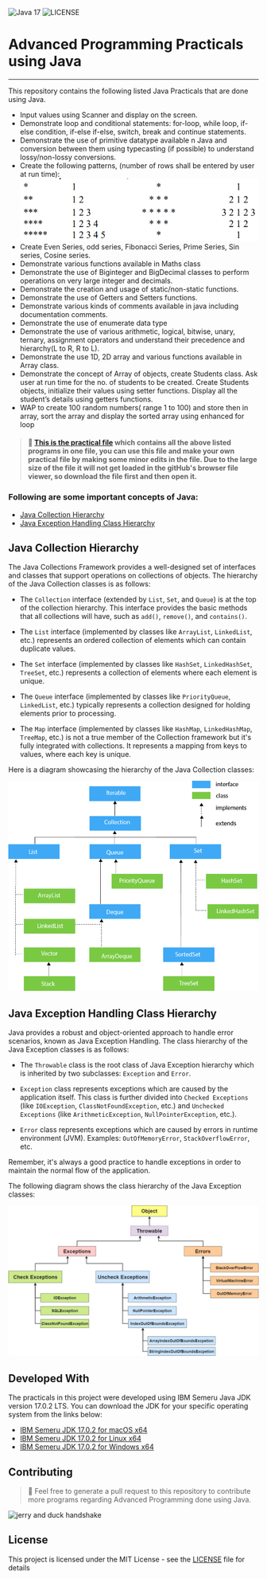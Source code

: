 ![Java 17](https://img.shields.io/badge/Java-17.0.2_LTS-blue)
![LICENSE](https://img.shields.io/badge/License-MIT-green)
# Advanced Programming Practicals using Java
***
This repository contains the following listed Java Practicals that are done using Java.

- Input values using Scanner and display on the screen.
- Demonstrate loop and conditional statements: for-loop, while loop, if-else condition, if-else if-else, switch, break and continue statements. 
- Demonstrate the use of primitive datatype available n Java and conversion between them using typecasting (if possible) to understand lossy/non-lossy conversions.
- Create the following patterns, (number of rows shall be entered by user at run time):
  ![java patterns](ProjectImages/img.png)
- Create Even Series, odd series, Fibonacci Series, Prime Series, Sin series, Cosine series. 
- Demonstrate various functions available in Maths class 
- Demonstrate the use of Biginteger and BigDecimal classes to perform operations on very large integer and decimals. 
- Demonstrate the creation and usage of static/non-static functions. 
- Demonstrate the use of Getters and Setters functions. 
- Demonstrate various kinds of comments available in java including documentation comments. 
- Demonstrate the use of enumerate data type 
- Demonstrate the use of various arithmetic, logical, bitwise, unary, ternary, assignment operators and understand their precedence and hierarchy(L to R, R to L). 
- Demonstrate the use 1D, 2D array and various functions available in Array class. 
- Demonstrate the concept of Array of objects, create Students class. Ask user at run time for the no. of students to be created. Create Students objects, initialize their values using setter functions. Display all the student’s details using getters functions. 
- WAP to create 100 random numbers( range 1 to 100) and store then in array, sort the array and display the sorted array using enhanced for loop

> #### :page_facing_up: [This is the practical file](Practical%20File/Advanced%20Programming%20Lab%20Programs%20By%20Tavneet%20singh.docx) which contains all the above listed programs in one file, you can use this file and make your own practical file by making some minor edits in the file. Due to the large size of the file it will not get loaded in the gitHub's browser file viewer, so download the file first and then open it.

### Following are some important concepts of Java:
- [Java Collection Hierarchy](#java-collection-hierarchy)
- [Java Exception Handling Class Hierarchy](#java-exception-handling-class-hierarchy)

## Java Collection Hierarchy

The Java Collections Framework provides a well-designed set of interfaces and classes that support operations on collections of objects. The hierarchy of the Java Collection classes is as follows:

- The `Collection` interface (extended by `List`, `Set`, and `Queue`) is at the top of the collection hierarchy. This interface provides the basic methods that all collections will have, such as `add()`, `remove()`, and `contains()`.

- The `List` interface (implemented by classes like `ArrayList`, `LinkedList`, etc.) represents an ordered collection of elements which can contain duplicate values.

- The `Set` interface (implemented by classes like `HashSet`, `LinkedHashSet`, `TreeSet`, etc.) represents a collection of elements where each element is unique.

- The `Queue` interface (implemented by classes like `PriorityQueue`, `LinkedList`, etc.) typically represents a collection designed for holding elements prior to processing.

- The `Map` interface (implemented by classes like `HashMap`, `LinkedHashMap`, `TreeMap`, etc.) is not a true member of the Collection framework but it's fully integrated with collections. It represents a mapping from keys to values, where each key is unique.

Here is a diagram showcasing the hierarchy of the Java Collection classes:

![Java Collection Hierarchy](ProjectImages/java-collection-hierarchy.png)

## Java Exception Handling Class Hierarchy

Java provides a robust and object-oriented approach to handle error scenarios, known as Java Exception Handling. The class hierarchy of the Java Exception classes is as follows:

- The `Throwable` class is the root class of Java Exception hierarchy which is inherited by two subclasses: `Exception` and `Error`.

- `Exception` class represents exceptions which are caused by the application itself. This class is further divided into `Checked Exceptions` (like `IOException`, `ClassNotFoundException`, etc.) and `Unchecked Exceptions` (like `ArithmeticException`, `NullPointerException`, etc.).

- `Error` class represents exceptions which are caused by errors in runtime environment (JVM). Examples: `OutOfMemoryError`, `StackOverflowError`, etc.

Remember, it's always a good practice to handle exceptions in order to maintain the normal flow of the application.

The following diagram shows the class hierarchy of the Java Exception classes:

![Java Exception Handling Class Hierarchy](ProjectImages/java-exception-handling-class-hierarchy-diagram.jpg)

## Developed With

The practicals in this project were developed using IBM Semeru Java JDK version 17.0.2 LTS. You can download the JDK for your specific operating system from the links below:

- [IBM Semeru JDK 17.0.2 for macOS x64](https://github.com/ibmruntimes/semeru17-binaries/releases/download/jdk-17.0.2%2B8_openj9-0.30.0/ibm-semeru-open-jdk_x64_mac_17.0.2_8_openj9-0.30.0.tar.gz)
- [IBM Semeru JDK 17.0.2 for Linux x64](https://github.com/ibmruntimes/semeru17-binaries/releases/download/jdk-17.0.2%2B8_openj9-0.30.0/ibm-semeru-open-jdk_x64_linux_17.0.2_8_openj9-0.30.0.tar.gz)
- [IBM Semeru JDK 17.0.2 for Windows x64](https://github.com/ibmruntimes/semeru17-binaries/releases/download/jdk-17.0.2%2B8_openj9-0.30.0/ibm-semeru-open-jdk_x64_windows_17.0.2_8_openj9-0.30.0.zip)

## Contributing
>  :handshake: Feel free to generate a pull request to this repository to contribute more programs regarding Advanced Programming done using Java.

![jerry and duck handshake](https://tenor.com/en-GB/view/tom-and-jerry-jerry-the-mouse-jerry-shake-hands-handshake-gif-17827738.gif)

## License
This project is licensed under the MIT License - see the [LICENSE](LICENSE) file for details
 